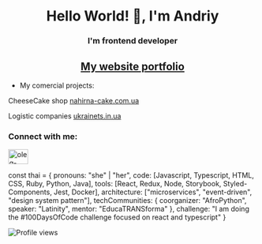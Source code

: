 <h1 align="center">Hello World! 👋, I'm Andriy</h1>
<h3 align="center">I'm frontend developer</h3>
<h2 align="center"><a href="https://andriynosov.com/" target="_blank" rel="noreferrer">My website portfolio</a></h2>


- My comercial projects:

CheeseCake shop [nahirna-cake.com.ua](https://nahirna-cake.com.ua/)

Logistic companies [ukrainets.in.ua](https://www.ukrainets.in.ua/)


<h3 align="left">Connect with me:</h3>
<p align="left">
<a href="https://www.linkedin.com/in/andriy-nosov/" target="blank"><img align="center" src="https://raw.githubusercontent.com/rahuldkjain/github-profile-readme-generator/master/src/images/icons/Social/linked-in-alt.svg" alt="oleg-vetrov-a580b5238" height="30" width="40" /></a>
</p>

const thai = {
  pronouns: "she" | "her",
  code: [Javascript, Typescript, HTML, CSS, Ruby, Python, Java],
  tools: [React, Redux, Node, Storybook, Styled-Components, Jest, Docker],
  architecture: ["microservices", "event-driven", "design system pattern"],
  techCommunities: {
                        coorganizer: "AfroPython",
                        speaker: "Latinity",
                        mentor: "EducaTRANSforma"
                      },
 challenge: "I am doing the #100DaysOfCode challenge focused on react and typescript"
}



![Profile views](https://gpvc.arturio.dev/nosovandriy)
